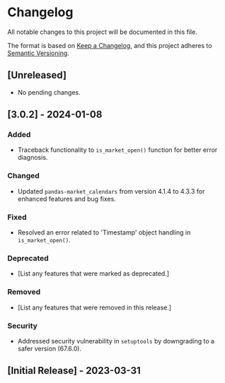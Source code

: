 # Changelog

All notable changes to this project will be documented in this file.

The format is based on [Keep a Changelog](https://keepachangelog.com/en/1.0.0/),
and this project adheres to [Semantic Versioning](https://semver.org/spec/v2.0.0.html).

## [Unreleased]
- No pending changes. 

## [3.0.2] - 2024-01-08
### Added
- Traceback functionality to `is_market_open()` function for better error diagnosis.

### Changed
- Updated `pandas-market_calendars` from version 4.1.4 to 4.3.3 for enhanced features and bug fixes.

### Fixed
- Resolved an error related to 'Timestamp' object handling in `is_market_open()`.

### Deprecated
- [List any features that were marked as deprecated.]

### Removed
- [List any features that were removed in this release.]

### Security
- Addressed security vulnerability in `setuptools` by downgrading to a safer version (67.6.0).

## [Initial Release] - 2023-03-31
